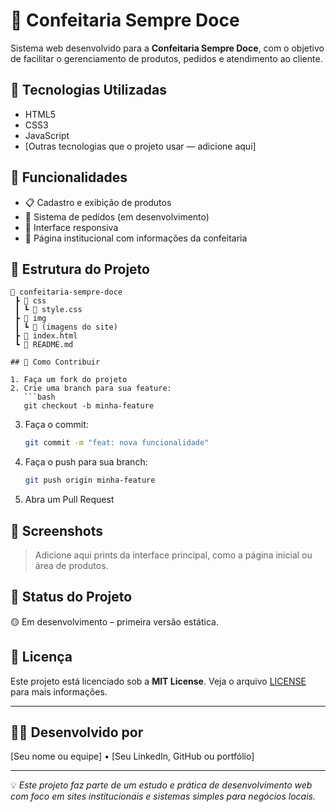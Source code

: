 # 🍰 Confeitaria Sempre Doce

Sistema web desenvolvido para a **Confeitaria Sempre Doce**, com o objetivo de facilitar o gerenciamento de produtos, pedidos e atendimento ao cliente.

## 🚀 Tecnologias Utilizadas

- HTML5
- CSS3
- JavaScript
- [Outras tecnologias que o projeto usar — adicione aqui]

## 🎯 Funcionalidades

- 📋 Cadastro e exibição de produtos
- 🛒 Sistema de pedidos (em desenvolvimento)
- 📱 Interface responsiva
- 💼 Página institucional com informações da confeitaria

## 📂 Estrutura do Projeto

```plaintext
📁 confeitaria-sempre-doce
 ┣ 📁 css
 ┃ ┗ 📄 style.css
 ┣ 📁 img
 ┃ ┗ 📄 (imagens do site)
 ┣ 📄 index.html
 ┗ 📄 README.md

## 🧠 Como Contribuir

1. Faça um fork do projeto
2. Crie uma branch para sua feature:
   ```bash
   git checkout -b minha-feature
   ```
3. Faça o commit:
   ```bash
   git commit -m "feat: nova funcionalidade"
   ```
4. Faça o push para sua branch:
   ```bash
   git push origin minha-feature
   ```
5. Abra um Pull Request

## 📸 Screenshots

> Adicione aqui prints da interface principal, como a página inicial ou área de produtos.

## 📌 Status do Projeto

🟡 Em desenvolvimento – primeira versão estática.

## 📄 Licença

Este projeto está licenciado sob a **MIT License**. Veja o arquivo [LICENSE](LICENSE) para mais informações.

---

## 👨‍💻 Desenvolvido por

[Seu nome ou equipe] • [Seu LinkedIn, GitHub ou portfólio]

---

💡 _Este projeto faz parte de um estudo e prática de desenvolvimento web com foco em sites institucionais e sistemas simples para negócios locais._
```
